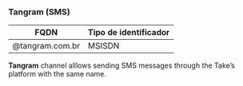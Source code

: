 ### Tangram (SMS)
| FQDN                     | Tipo de identificador                  | 
|--------------------------|----------------------------------------|
| @tangram.com.br          | MSISDN                                 |


**Tangram** channel alllows sending SMS messages through the Take’s platform with the same name.
